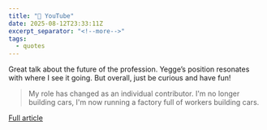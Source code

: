 ```yaml
---
title: "🔗 YouTube"
date: 2025-08-12T23:33:11Z
excerpt_separator: "<!--more-->"
tags:
  - quotes
---
```

Great talk about the future of the profession. Yegge’s position resonates with where I see it going. But overall, just be curious and have fun!

> My role has changed as an individual contributor. I'm no longer building cars, I'm now running a factory full of workers building cars.

[Full article](https://www.youtube.com/watch?v=j2goZBL156Q)